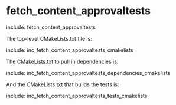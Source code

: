 # fetch_content_approvaltests

include: fetch_content_approvaltests

The top-level CMakeLists.txt file is:

include: inc_fetch_content_approvaltests_cmakelists

The CMakeLists.txt to pull in dependencies is:

include: inc_fetch_content_approvaltests_dependencies_cmakelists

And the CMakeLists.txt that builds the tests is:

include: inc_fetch_content_approvaltests_tests_cmakelists
